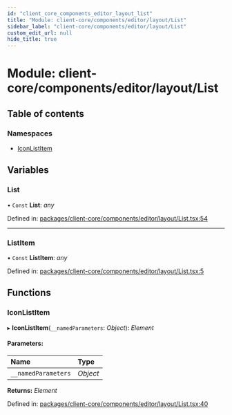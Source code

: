 ```yaml
---
id: "client_core_components_editor_layout_list"
title: "Module: client-core/components/editor/layout/List"
sidebar_label: "client-core/components/editor/layout/List"
custom_edit_url: null
hide_title: true
---
```


# Module: client-core/components/editor/layout/List

## Table of contents

### Namespaces

- [IconListItem](client_core_components_editor_layout_list.iconlistitem.md)

## Variables

### List

• `Const` **List**: *any*

Defined in: [packages/client-core/components/editor/layout/List.tsx:54](https://github.com/xr3ngine/xr3ngine/blob/5c3dcaef1/packages/client-core/components/editor/layout/List.tsx#L54)

___

### ListItem

• `Const` **ListItem**: *any*

Defined in: [packages/client-core/components/editor/layout/List.tsx:5](https://github.com/xr3ngine/xr3ngine/blob/5c3dcaef1/packages/client-core/components/editor/layout/List.tsx#L5)

## Functions

### IconListItem

▸ **IconListItem**(`__namedParameters`: *Object*): *Element*

#### Parameters:

Name | Type |
:------ | :------ |
`__namedParameters` | *Object* |

**Returns:** *Element*

Defined in: [packages/client-core/components/editor/layout/List.tsx:40](https://github.com/xr3ngine/xr3ngine/blob/5c3dcaef1/packages/client-core/components/editor/layout/List.tsx#L40)
